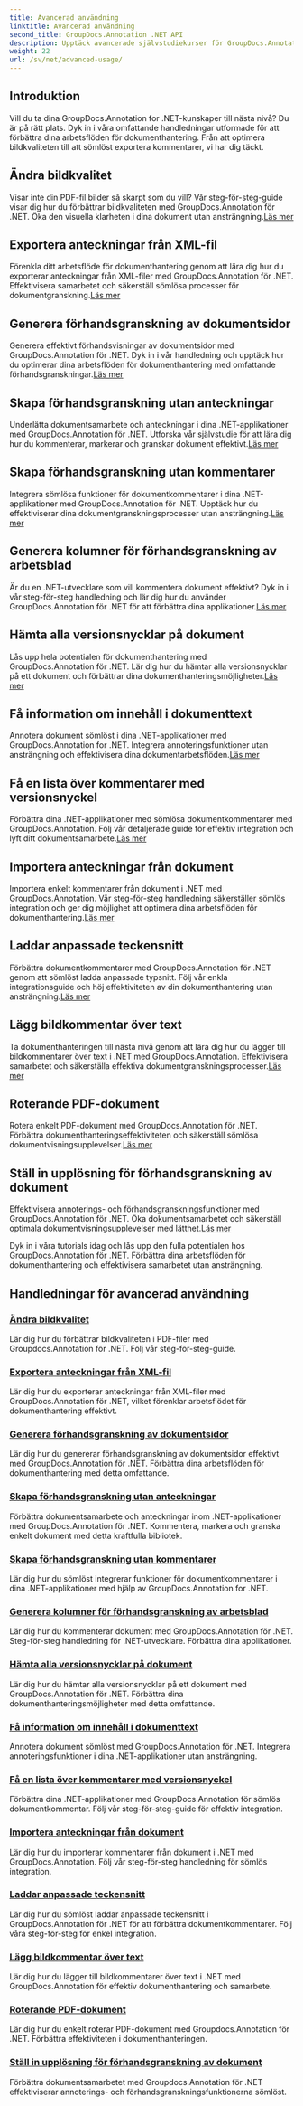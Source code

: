 ```yaml
---
title: Avancerad användning
linktitle: Avancerad användning
second_title: GroupDocs.Annotation .NET API
description: Upptäck avancerade självstudiekurser för GroupDocs.Annotation .NET. Förbättra dokumenthanteringen med steg-för-steg-guider om bildkvalitet, anteckningsexport med mera.
weight: 22
url: /sv/net/advanced-usage/
---
```

## Introduktion

Vill du ta dina GroupDocs.Annotation for .NET-kunskaper till nästa nivå? Du är på rätt plats. Dyk in i våra omfattande handledningar utformade för att förbättra dina arbetsflöden för dokumenthantering. Från att optimera bildkvaliteten till att sömlöst exportera kommentarer, vi har dig täckt.

## Ändra bildkvalitet
 Visar inte din PDF-fil bilder så skarpt som du vill? Vår steg-för-steg-guide visar dig hur du förbättrar bildkvaliteten med GroupDocs.Annotation för .NET. Öka den visuella klarheten i dina dokument utan ansträngning.[Läs mer](./change-image-quality/)

## Exportera anteckningar från XML-fil
 Förenkla ditt arbetsflöde för dokumenthantering genom att lära dig hur du exporterar anteckningar från XML-filer med GroupDocs.Annotation för .NET. Effektivisera samarbetet och säkerställ sömlösa processer för dokumentgranskning.[Läs mer](./export-annotations-xml-file/)

## Generera förhandsgranskning av dokumentsidor
Generera effektivt förhandsvisningar av dokumentsidor med GroupDocs.Annotation för .NET. Dyk in i vår handledning och upptäck hur du optimerar dina arbetsflöden för dokumenthantering med omfattande förhandsgranskningar.[Läs mer](./generate-document-pages-preview/)

## Skapa förhandsgranskning utan anteckningar
 Underlätta dokumentsamarbete och anteckningar i dina .NET-applikationer med GroupDocs.Annotation för .NET. Utforska vår självstudie för att lära dig hur du kommenterar, markerar och granskar dokument effektivt.[Läs mer](./generate-preview-without-annotations/)

## Skapa förhandsgranskning utan kommentarer
 Integrera sömlösa funktioner för dokumentkommentarer i dina .NET-applikationer med GroupDocs.Annotation för .NET. Upptäck hur du effektiviserar dina dokumentgranskningsprocesser utan ansträngning.[Läs mer](./generate-preview-without-comments/)

## Generera kolumner för förhandsgranskning av arbetsblad
 Är du en .NET-utvecklare som vill kommentera dokument effektivt? Dyk in i vår steg-för-steg handledning och lär dig hur du använder GroupDocs.Annotation för .NET för att förbättra dina applikationer.[Läs mer](./generate-preview-worksheet-columns/)

## Hämta alla versionsnycklar på dokument
Lås upp hela potentialen för dokumenthantering med GroupDocs.Annotation för .NET. Lär dig hur du hämtar alla versionsnycklar på ett dokument och förbättrar dina dokumenthanteringsmöjligheter.[Läs mer](./get-all-version-keys-document/)

## Få information om innehåll i dokumenttext
 Annotera dokument sömlöst i dina .NET-applikationer med GroupDocs.Annotation for .NET. Integrera annoteringsfunktioner utan ansträngning och effektivisera dina dokumentarbetsflöden.[Läs mer](./get-document-text-content-information/)

## Få en lista över kommentarer med versionsnyckel
 Förbättra dina .NET-applikationer med sömlösa dokumentkommentarer med GroupDocs.Annotation. Följ vår detaljerade guide för effektiv integration och lyft ditt dokumentsamarbete.[Läs mer](./get-list-annotations-version-key/)

## Importera anteckningar från dokument
 Importera enkelt kommentarer från dokument i .NET med GroupDocs.Annotation. Vår steg-för-steg handledning säkerställer sömlös integration och ger dig möjlighet att optimera dina arbetsflöden för dokumenthantering.[Läs mer](./import-annotations-from-document/)

## Laddar anpassade teckensnitt
Förbättra dokumentkommentarer med GroupDocs.Annotation för .NET genom att sömlöst ladda anpassade typsnitt. Följ vår enkla integrationsguide och höj effektiviteten av din dokumenthantering utan ansträngning.[Läs mer](./loading-custom-fonts/)

## Lägg bildkommentar över text
 Ta dokumenthanteringen till nästa nivå genom att lära dig hur du lägger till bildkommentarer över text i .NET med GroupDocs.Annotation. Effektivisera samarbetet och säkerställa effektiva dokumentgranskningsprocesser.[Läs mer](./put-image-annotation-over-text/)

## Roterande PDF-dokument
 Rotera enkelt PDF-dokument med GroupDocs.Annotation för .NET. Förbättra dokumenthanteringseffektiviteten och säkerställ sömlösa dokumentvisningsupplevelser.[Läs mer](./rotating-pdf-documents/)

## Ställ in upplösning för förhandsgranskning av dokument
 Effektivisera annoterings- och förhandsgranskningsfunktioner med GroupDocs.Annotation för .NET. Öka dokumentsamarbetet och säkerställ optimala dokumentvisningsupplevelser med lätthet.[Läs mer](./set-document-preview-resolution/)

Dyk in i våra tutorials idag och lås upp den fulla potentialen hos GroupDocs.Annotation för .NET. Förbättra dina arbetsflöden för dokumenthantering och effektivisera samarbetet utan ansträngning.
## Handledningar för avancerad användning
### [Ändra bildkvalitet](./change-image-quality/)
Lär dig hur du förbättrar bildkvaliteten i PDF-filer med Groupdocs.Annotation för .NET. Följ vår steg-för-steg-guide.
### [Exportera anteckningar från XML-fil](./export-annotations-xml-file/)
Lär dig hur du exporterar anteckningar från XML-filer med GroupDocs.Annotation för .NET, vilket förenklar arbetsflödet för dokumenthantering effektivt.
### [Generera förhandsgranskning av dokumentsidor](./generate-document-pages-preview/)
Lär dig hur du genererar förhandsgranskning av dokumentsidor effektivt med GroupDocs.Annotation för .NET. Förbättra dina arbetsflöden för dokumenthantering med detta omfattande.
### [Skapa förhandsgranskning utan anteckningar](./generate-preview-without-annotations/)
Förbättra dokumentsamarbete och anteckningar inom .NET-applikationer med GroupDocs.Annotation för .NET. Kommentera, markera och granska enkelt dokument med detta kraftfulla bibliotek.
### [Skapa förhandsgranskning utan kommentarer](./generate-preview-without-comments/)
Lär dig hur du sömlöst integrerar funktioner för dokumentkommentarer i dina .NET-applikationer med hjälp av GroupDocs.Annotation for .NET.
### [Generera kolumner för förhandsgranskning av arbetsblad](./generate-preview-worksheet-columns/)
Lär dig hur du kommenterar dokument med GroupDocs.Annotation för .NET. Steg-för-steg handledning för .NET-utvecklare. Förbättra dina applikationer.
### [Hämta alla versionsnycklar på dokument](./get-all-version-keys-document/)
Lär dig hur du hämtar alla versionsnycklar på ett dokument med GroupDocs.Annotation för .NET. Förbättra dina dokumenthanteringsmöjligheter med detta omfattande.
### [Få information om innehåll i dokumenttext](./get-document-text-content-information/)
Annotera dokument sömlöst med GroupDocs.Annotation för .NET. Integrera annoteringsfunktioner i dina .NET-applikationer utan ansträngning.
### [Få en lista över kommentarer med versionsnyckel](./get-list-annotations-version-key/)
Förbättra dina .NET-applikationer med GroupDocs.Annotation för sömlös dokumentkommentar. Följ vår steg-för-steg-guide för effektiv integration.
### [Importera anteckningar från dokument](./import-annotations-from-document/)
Lär dig hur du importerar kommentarer från dokument i .NET med GroupDocs.Annotation. Följ vår steg-för-steg handledning för sömlös integration.
### [Laddar anpassade teckensnitt](./loading-custom-fonts/)
Lär dig hur du sömlöst laddar anpassade teckensnitt i GroupDocs.Annotation för .NET för att förbättra dokumentkommentarer. Följ våra steg-för-steg för enkel integration.
### [Lägg bildkommentar över text](./put-image-annotation-over-text/)
Lär dig hur du lägger till bildkommentarer över text i .NET med GroupDocs.Annotation för effektiv dokumenthantering och samarbete.
### [Roterande PDF-dokument](./rotating-pdf-documents/)
Lär dig hur du enkelt roterar PDF-dokument med Groupdocs.Annotation för .NET. Förbättra effektiviteten i dokumenthanteringen.
### [Ställ in upplösning för förhandsgranskning av dokument](./set-document-preview-resolution/)
Förbättra dokumentsamarbetet med Groupdocs.Annotation för .NET effektiviserar annoterings- och förhandsgranskningsfunktionerna sömlöst.